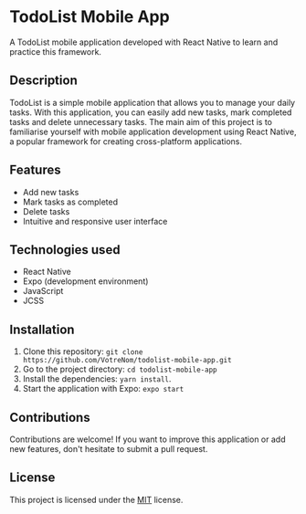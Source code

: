 # TodoList Mobile App

A TodoList mobile application developed with React Native to learn and practice this framework.

## Description

TodoList is a simple mobile application that allows you to manage your daily tasks. With this application, you can easily add new tasks, mark completed tasks and delete unnecessary tasks. The main aim of this project is to familiarise yourself with mobile application development using React Native, a popular framework for creating cross-platform applications.

## Features

- Add new tasks
- Mark tasks as completed
- Delete tasks
- Intuitive and responsive user interface

## Technologies used

- React Native
- Expo (development environment)
- JavaScript
- JCSS

## Installation

1. Clone this repository: `git clone https://github.com/VotreNom/todolist-mobile-app.git`
2. Go to the project directory: `cd todolist-mobile-app`
3. Install the dependencies: `yarn install`.
4. Start the application with Expo: `expo start`

## Contributions

Contributions are welcome! If you want to improve this application or add new features, don't hesitate to submit a pull request.

## License

This project is licensed under the [MIT](LICENSE) license.
